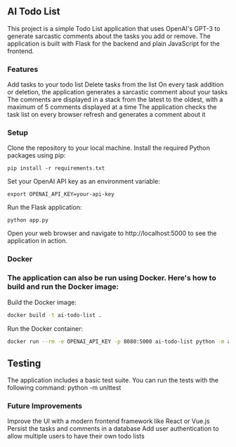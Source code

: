 ## AI Todo List

This project is a simple Todo List application that uses OpenAI's GPT-3 to generate sarcastic comments about the tasks you add or remove. The application is built with Flask for the backend and plain JavaScript for the frontend.

### Features

Add tasks to your todo list
Delete tasks from the list
On every task addition or deletion, the application generates a sarcastic comment about your tasks
The comments are displayed in a stack from the latest to the oldest, with a maximum of 5 comments displayed at a time
The application checks the task list on every browser refresh and generates a comment about it

### Setup

Clone the repository to your local machine.
Install the required Python packages using pip: 
```shell
pip install -r requirements.txt
```
Set your OpenAI API key as an environment variable: 
```shell
export OPENAI_API_KEY=your-api-key
```
Run the Flask application: 
```shell 
python app.py
```

Open your web browser and navigate to http://localhost:5000 to see the application in action.

### Docker

### The application can also be run using Docker. Here's how to build and run the Docker image:

Build the Docker image: 
```bash
docker build -t ai-todo-list .
```
Run the Docker container: 
```bash
docker run --rm -e OPENAI_API_KEY -p 8080:5000 ai-todo-list python -m app
```
## Testing

The application includes a basic test suite. You can run the tests with the following command: python -m unittest

### Future Improvements

Improve the UI with a modern frontend framework like React or Vue.js
Persist the tasks and comments in a database
Add user authentication to allow multiple users to have their own todo lists
